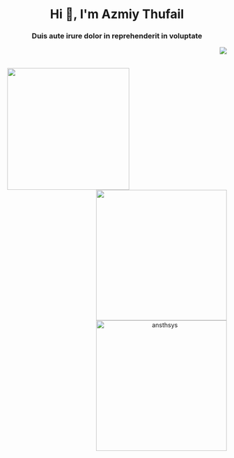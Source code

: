 <h1 align="center">Hi 👋, I'm Azmiy Thufail</h1>
<h3 align="center">Duis aute irure dolor in reprehenderit in voluptate </h3>
<img align="right" src="https://visitcount.itsvg.in/api?id=ansthsys&label=Profile%20Views&color=1&icon=4&pretty=false" />

<br>
<br>

<p align="center">
  <img align="left" height="280" src="https://media.tenor.com/PbPr6Bpj-6kAAAAd/bocchi-the-rock-anime.gif" />
  <img align="right" width="300" src="https://github-readme-stats.vercel.app/api/top-langs/?username=ansthsys&layout=compact" />
  <img align="right" width="300" src="https://github-readme-streak-stats.herokuapp.com/?user=ansthsys" alt="ansthsys" />
</p>
